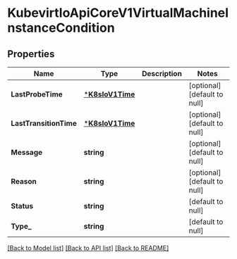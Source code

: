 # KubevirtIoApiCoreV1VirtualMachineInstanceCondition

## Properties
Name | Type | Description | Notes
------------ | ------------- | ------------- | -------------
**LastProbeTime** | [***K8sIoV1Time**](k8s.io.v1.Time.md) |  | [optional] [default to null]
**LastTransitionTime** | [***K8sIoV1Time**](k8s.io.v1.Time.md) |  | [optional] [default to null]
**Message** | **string** |  | [optional] [default to null]
**Reason** | **string** |  | [optional] [default to null]
**Status** | **string** |  | [default to null]
**Type_** | **string** |  | [default to null]

[[Back to Model list]](../README.md#documentation-for-models) [[Back to API list]](../README.md#documentation-for-api-endpoints) [[Back to README]](../README.md)


